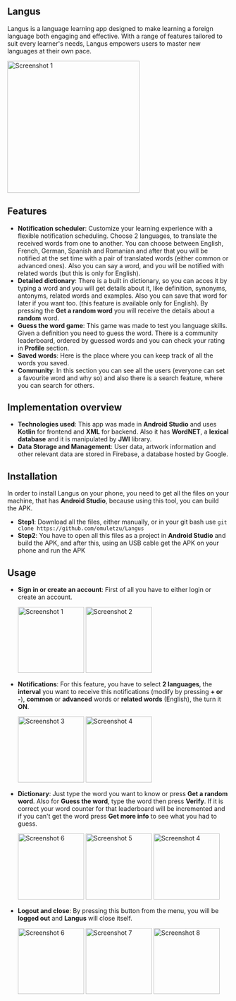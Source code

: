 ## Langus
  Langus is a language learning app designed to make learning a foreign language both engaging and effective. With a range of features tailored to suit every learner's needs, Langus empowers users to master new languages at their own pace.

  <img src="https://github.com/omuletzu/Langus/assets/75565975/cdecff7f-8b2d-43a3-8b3c-058e56fb2689" alt="Screenshot 1" width="300">

## Features
- **Notification scheduler**: Customize your learning experience with a flexible notification scheduling. Choose 2 languages, to translate the received words from one to another. You can choose between English, French, German, Spanish and Romanian and after that you will be notified at the set time with a pair of translated words (either common or advanced ones). Also you can say a word, and you will be notified with related words (but this is only for English).
- **Detailed dictionary**: There is a built in dictionary, so you can acces it by typing a word and you will get details about it, like definition, synonyms, antonyms, related words and examples. Also you can save that word for later if you want too. (this feature is available only for English). By pressing the **Get a random word** you will receive the details about a **random** word.
- **Guess the word game**: This game was made to test you language skills. Given a definition you need to guess the word. There is a community leaderboard, ordered by guessed words and you can check your rating in **Profile** section.
- **Saved words**: Here is the place where you can keep track of all the words you saved.
- **Community**: In this section you can see all the users (everyone can set a favourite word and why so) and also there is a search feature, where you can search for others.

 ## Implementation overview
- **Technologies used**: This app was made in **Android Studio** and uses **Kotlin** for frontend and **XML** for backend. Also it has **WordNET**, a **lexical database** and it is manipulated by **JWI** library.
- **Data Storage and Management**: User data, artwork information and other relevant data are stored in Firebase, a database hosted by Google.

## Installation 

  In order to install Langus on your phone, you need to get all the files on your machine, that has **Android Studio**, because using this tool, you can build the APK.

- **Step1**: Download all the files, either manually, or in your git bash use `git clone https://github.com/omuletzu/Langus`
- **Step2**: You have to open all this files as a project in **Android Studio** and build the APK, and after this, using an USB cable get the APK on your phone and run the APK

## Usage
- **Sign in or create an account**: First of all you have to either login or create an account.

  
  <img src="https://github.com/omuletzu/Langus/assets/75565975/6c0dd8b4-b78e-492e-94ac-1813b2e4d7b5" alt="Screenshot 1" width="150">
  <img src="https://github.com/omuletzu/Langus/assets/75565975/0a2813ca-706f-42c2-839b-7e717461e781" alt="Screenshot 2" width="150">


- **Notifications**: For this feature, you have to select **2 languages**, the **interval** you want to receive this notifications (modify by pressing **+ or -**), **common** or **advanced** words or **related words** (English), the turn it **ON**.


  <img src="https://github.com/omuletzu/Langus/assets/75565975/1a039d82-ff5e-408f-bb19-b1b52e0a89b3" alt="Screenshot 3" width="150">
  <img src="https://github.com/omuletzu/Langus/assets/75565975/9ae8a841-dd46-46c0-9ea0-cff1a2fc6e72" alt="Screenshot 4" width="150">


- **Dictionary**: Just type the word you want to know or press **Get a random word**. Also for **Guess the word**, type the word then press **Verify**. If it is correct your word counter for that leaderboard will be incremented and if you can't get the word press **Get more info** to see what you had to guess.

  
  <img src="https://github.com/omuletzu/Langus/assets/75565975/908cbad9-0531-4889-ba44-cacfab679337" alt="Screenshot 6" width="150">
  <img src="https://github.com/omuletzu/Langus/assets/75565975/8852bb05-ec4b-42c2-a408-73abfcd3e29e" alt="Screenshot 5" width="150">
  <img src="https://github.com/omuletzu/Langus/assets/75565975/1bb97565-e73b-42b4-8fd6-9eea29868f38" alt="Screenshot 4" width="150">
  

- **Logout and close**: By pressing this button from the menu, you will be **logged out** and **Langus** will close itself.


  <img src="https://github.com/omuletzu/Langus/assets/75565975/c5087883-b1f6-45d1-a16a-f02f976689cf" alt="Screenshot 6" width="150">
  <img src="https://github.com/omuletzu/Langus/assets/75565975/ef82c490-225d-442a-89bf-6873dbc71f65" alt="Screenshot 7" width="150">
  <img src="https://github.com/omuletzu/Langus/assets/75565975/194e70b9-8ae4-42a3-a695-e87c57e10810" alt="Screenshot 8" width="150">
